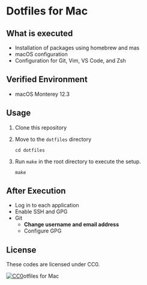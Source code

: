 Dotfiles for Mac
====

## What is executed
* Installation of packages using homebrew and mas
* macOS configuration
* Configuration for Git, Vim, VS Code, and Zsh

## Verified Environment
* macOS Monterey 12.3

## Usage
1. Clone this repository

2. Move to the `dotfiles` directory
    ```
    cd dotfiles
    ```

3. Run `make` in the root directory to execute the setup.
    ```
    make
    ```

## After Execution
* Log in to each application
* Enable SSH and GPG
* Git
    - **Change username and email address**
    - Configure GPG

## License
These codes are licensed under CC0.

[![CC0](https://i.creativecommons.org/p/zero/1.0/88x31.png "CC0")](https://creativecommons.org/publicdomain/zero/1.0/deed.en)otfiles for Mac